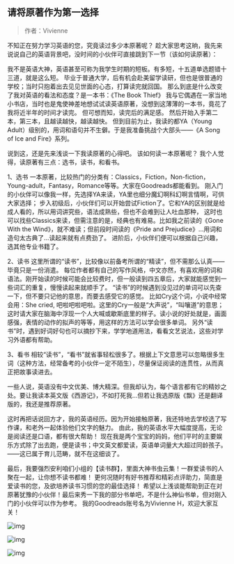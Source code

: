 ## 请将原著作为第一选择

> 作者：Vivienne 

不知正在努力学习英语的您，究竟读过多少本原著呢？ 趁大家思考这晌，我先来说说自己的英语背景吧，没时间的小伙伴可直接跳到下一节（该如何读原著）：

我不是英语大神，英语甚至可称为我学生时期的短板。有多短，十五道单选题错十三道，就是这么短。 毕业于普通大学，后有机会赴美留学读研，但也是很普通的学校；当时只抱着出去见见世面的心态，打算读完就回国。 那么到底是什么改变了我对英语的看法和态度？是一本书：《The Book Thief》 我与它偶遇在一家当地小书店，当时也是鬼使神差地想试试读英语原著，没想到这薄薄的一本书，竟花了我将近半年的时间才读完。 但可想而知，读完后的满足感。 然后开始入手第二本，第三本，且越读越快，越读越快。 但到目前为止，我读的都YA（Young Adult）级别的，用词和语句并不生僻。于是我准备挑战个大部头——《A Song of Ice and Fire》系列。

说到这，还是先来浅谈一下我读原著的心得吧。 该如何读一本原著呢？ 我个人觉得，读原著有三点：选书，读书，和看书。

1、选书 一本原著，比较热门的分类有：Classics，Fiction，Non-fiction，Young-adult，Fantasy，Romance等等。大家在Goodreads都能看到。 刚入门的小伙伴可以像我一样，先选择YA来读，YA里也细分魔幻啊科幻啊言情啊，可供大家选择； 步入初级后，小伙伴们可以开始尝试Fiction了。它和YA的区别就是给成人看的，所以用词讲究些，语法成熟些，但也不会难到让人吐血那种， 这时也可以找些Classics来读，但需注意的是，经典也有难易。比如我之前读的《Gone With the Wind》，就不难读；但前段时间读的《Pride and Prejudice》…用词和造句太古典了…读起来就有点费劲了。 进阶后，小伙伴们便可以根据自己兴趣，选其他专业书籍了。

2、读书 这里所谓的“读书”，比较像以前备考所谓的“精读”，但不需那么认真——毕竟只是一份消遣。 每位作者都有自己的写作风格，中文亦然，有喜欢用的词和语法。刚开始读的时候可能会比较费时，但一般读到四五章后，大家就能感觉到一些词汇的重复，慢慢读起来就顺手了。 “读书”的时候遇到没见过的单词可以先查一下，但不要只记他的意思，而要去感受它的感觉。 比如Cry这个词，小说中经常会用：She cried, 吧啦吧啦吧啦。这里的Cry一般是“大声说”，“叫嚷道”的意思；这时请大家在脑海中浮现一个人大喊或歇斯底里的样子。读小说的好处就是，画面感强，表情的动作的拟声的等等，用这样的方法可以学会很多单词。 另外“读书”时，遇到好词好句也可以摘抄下来，学学地道用法，看看文艺说法，这些对学习外语都有帮助。

3、看书 相较“读书”，“看书”就省事轻松很多了。根据上下文意思可以忽略很多生词（这种方法，经常备考的小伙伴一定不陌生），尽量保证阅读的连贯性，从而真正把故事读进去。

一些人说，英语没有中文优美、博大精深。但我却认为，每个语言都有它的精妙之处。要让我读本英文版《西游记》，不如打死我…但若让我选原版《飘》还是翻译版的，我还是推荐原著。

这时再把话说回方才，我的英语经历。因为开始接触原著，我还特地去学校选了写作课，和老外一起体验他们文字的魅力。 由此，我的英语水平大幅度提高，无论是阅读还是口语，都有很大帮助！ 现在我是两个宝宝的妈妈，他们平时的主要娱乐方式除了出去跑，便是读书；中文英文都爱读，英语单词量大大超过同龄孩子。——这已属于育儿范畴，就不在这细谈了。

最后，我要强烈安利咱们小组的【读书群】，里面大神书虫云集！一群爱读书的人聚在一起，让你想不读书都难！ 更何况随时有好书推荐和精彩点评助力，简直是爱读书的您，及欲培养读书习惯的您的最佳选择！ 希望以上浅谈能帮助到正在对原著犹豫的小伙伴！最后来秀一下我的部分书单吧，不是什么神仙书单，但对刚入门的小伙伴可以作为参考。 我的Goodreads账号名为Vivienne H，欢迎大家互关！

![img](2.assets/f7758d759b9f60aa9fde809584a553bb.396922e21bc58ee17867d9b61b22fd33.jpg@90Q)

![img](2.assets/e48fc76bf9cbb9817bb8d9514d885ee2.d6ca6cfbec5f592d247096c3672aeb84.jpg@90Q)

![img](2.assets/bcee0e1465b9619c971389988db50755.4d7936214fb01d83c8d6a98e848c84c0.jpg@90Q)